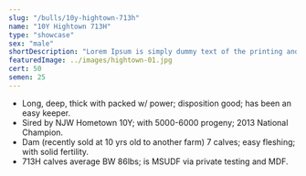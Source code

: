 ```yaml
---
slug: "/bulls/10y-hightown-713h"
name: "10Y Hightown 713H"
type: "showcase"
sex: "male"
shortDescription: "Lorem Ipsum is simply dummy text of the printing and typesetting industry. Lorem Ipsum has been the industry's standard dummy text ever since the 1500s, when an unknown printer took a galley of type and scrambled it to make a type specimen book. It has survived not only five centuries, but also the leap."
featuredImage: ../images/hightown-01.jpg
cert: 50
semen: 25
---
```


* Long, deep, thick with packed w/ power; disposition good; has been an easy keeper.
* Sired by NJW Hometown 10Y; with 5000-6000 progeny; 2013 National Champion.
* Dam (recently sold at 10 yrs old to another farm) 7 calves; easy fleshing; with solid fertility.
* 713H calves average BW 86lbs; is MSUDF via private testing and MDF.
